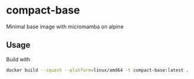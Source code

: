# compact-base
Minimal base image with micromamba on alpine

## Usage

Build with

```bash
docker build --squash --platform=linux/amd64 -t compact-base:latest .
```
